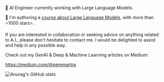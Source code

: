 👋 AI Engineer currently working with Large Language Models.

🌱 I'm authoring a [course about Large Language Models](https://github.com/peremartra/Large-Language-Model-Notebooks-Course), with more than ⭐️1000 stars⭐️. 

If you are interested in collaboration or seeking advice on anything related to A.I., please don't hesitate to contact me. I would be delighted to assist and help in any possible way.

Check out my GenAI & Deep & Machine Learning articles on Medium:

https://medium.com/@peremartra

![Anurag's GitHub stats](https://github-readme-stats.vercel.app/api?username=peremartra&show_icons=true)
